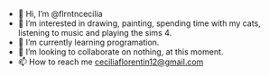 - 👋 Hi, I’m @flrntncecilia
- 👀 I’m interested in drawing, painting, spending time with my cats, listening to music and playing the sims 4.
- 🌱 I’m currently learning programation.
- 💞️ I’m looking to collaborate on nothing, at this moment.
- 📫 How to reach me ceciliaflorentin12@gmail.com

<!---
flrntncecilia/flrntncecilia is a ✨ special ✨ repository because its `README.md` (this file) appears on your GitHub profile.
You can click the Preview link to take a look at your changes.
--->
